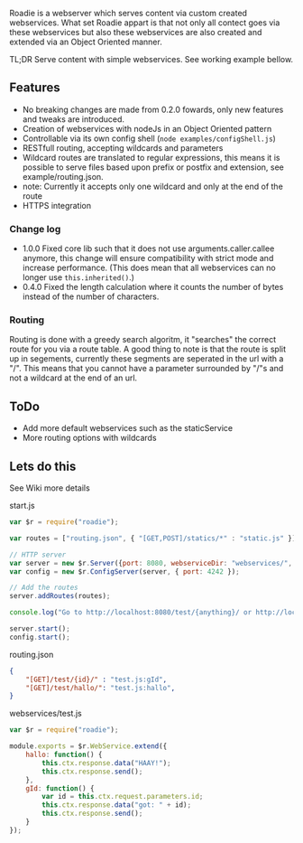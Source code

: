 Roadie is a webserver which serves content via custom created webservices.
What set Roadie appart is that not only all contect goes via these webservices but also these webservices are also created and extended via an Object Oriented manner.

TL;DR
Serve content with simple webservices. See working example bellow.

## Features
 - No breaking changes are made from 0.2.0 fowards, only new features and tweaks are introduced.
 - Creation of webservices with nodeJs in an Object Oriented pattern
 - Controllable via its own config shell (`node examples/configShell.js`)
 - RESTfull routing, accepting wildcards and parameters
  - Wildcard routes are translated to regular expressions, this means it is possible to serve files based upon prefix or postfix and extension, see example/routing.json. 
  - note: Currently it accepts only one wildcard and only at the end of the route
 - HTTPS integration

### Change log
 - 1.0.0  Fixed core lib such that it does not use arguments.caller.callee anymore, this change will ensure compatibility with strict mode and increase performance. (This does mean that all webservices can no longer use `this.inherited()`.)
 - 0.4.0  Fixed the length calculation where it counts the number of bytes instead of the number of characters.

### Routing
Routing is done with a greedy search algoritm, it "searches" the correct route for you via a route
 table. A good thing to note is that the route is split up in segements, 
 currently these segments are seperated in the url with a "/". This means
 that you cannot have a parameter surrounded by "/"s and not a wildcard at the 
 end of an url.  


## ToDo
 - Add more default webservices such as the staticService
 - More routing options with wildcards

## Lets do this
See Wiki more details

start.js
```javascript
var $r = require("roadie");

var routes = ["routing.json", { "[GET,POST]/statics/*" : "static.js" }]

// HTTP server
var server = new $r.Server({port: 8080, webserviceDir: "webservices/", root: __dirname  });
var config = new $r.ConfigServer(server, { port: 4242 });

// Add the routes
server.addRoutes(routes);

console.log("Go to http://localhost:8080/test/{anything}/ or http://localhost:8080/statics/test.html");

server.start();
config.start();
```
routing.json
```json
{
    "[GET]/test/{id}/" : "test.js:gId",
    "[GET]/test/hallo/": "test.js:hallo",
}
```
webservices/test.js
```javascript
var $r = require("roadie");

module.exports = $r.WebService.extend({
    hallo: function() { 
        this.ctx.response.data("HAAY!");
        this.ctx.response.send();
    },
    gId: function() {
        var id = this.ctx.request.parameters.id;
        this.ctx.response.data("got: " + id);
        this.ctx.response.send();
    }
});
```